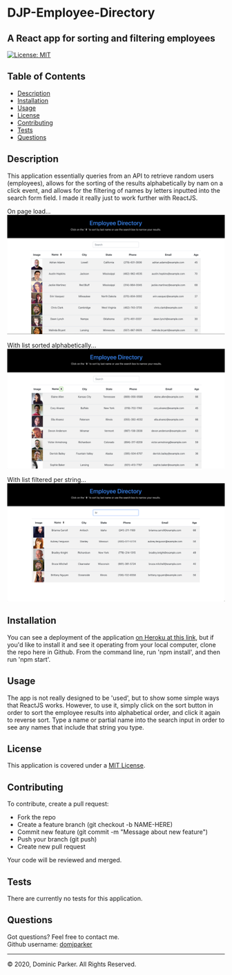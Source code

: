
# DJP-Employee-Directory

## A React app for sorting and filtering employees  

[![License: MIT](https://img.shields.io/badge/License-MIT-yellow.svg)](https://opensource.org/licenses/MIT)  



## Table of Contents

* [Description](#description)
* [Installation](#installation)
* [Usage](#usage)
* [License](#license)
* [Contributing](#contribution)
* [Tests](#tests)
* [Questions](#questions)



## Description 

This application essentially queries from an API to retrieve random users (employees), allows for the sorting of the results alphabetically by nam on a click event, and allows for the filtering of names by letters inputted into the search form field. I made it really just to work further with ReactJS.  

On page load...
![Employee Directory on page load](./src/assets/images/employeeDirectory.png)  

With list sorted alphabetically...
![Employee Directory list sorted alphabetically](./src/assets/images/employeeDirectoryAlpha.png)  

With list filtered per string...
![Employee Directory list filtered per string](./src/assets/images/employeeDirectoryFilter.png)  


## Installation

You can see a deployment of the application [on Heroku at this link](https://djp-employee-tracker.herokuapp.com/), but if you'd like to install it and see it operating from your local computer, clone the repo here in Github. From the command line, run 'npm install', and then run 'npm start'. 



## Usage 

The app is not really designed to be 'used', but to show some simple ways that ReactJS works. However, to use it, simply click on the sort button in order to sort the employee results into alphabetical order, and click it again to reverse sort. Type a name or partial name into the search input in order to see any names that include that string you type. 



## License

This application is covered under a [MIT License](https://opensource.org/licenses/MIT).



## Contributing

To contribute, create a pull request: 
* Fork the repo
* Create a feature branch (git checkout -b NAME-HERE)
* Commit new feature (git commit -m "Message about new feature")
* Push your branch (git push)
* Create new pull request

Your code will be reviewed and merged.



## Tests

There are currently no tests for this application.



## Questions

Got questions? Feel free to contact me.  
Github username: [domjparker](https://github.com/domjparker)  

---

© 2020, Dominic Parker. All Rights Reserved.

